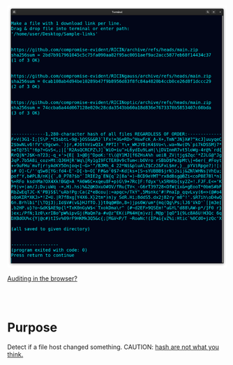<!---
Downloads from links in a file, prints sha256sum of individual and 1 big hash of all, regardless of link order.
-->



<p align="center">
  <img src="https://raw.githubusercontent.com/compromise-evident/HashAutomate/main/Other/HashAutomate_terminal_167215a3f68aa98e70138110c38e971b2c6517ec8a4649f8585665f2140b1129.png">
</p>

[Auditing in the browser?](https://coliru.stacked-crooked.com/a/7267e4a778a98cf5)

<br>
<br>



# Purpose

Detect if a file host changed something. CAUTION: [hash are not what you think.](https://github.com/compromise-evident/WhatNot/blob/main/Hash%20collision%20calculator.pdf)
